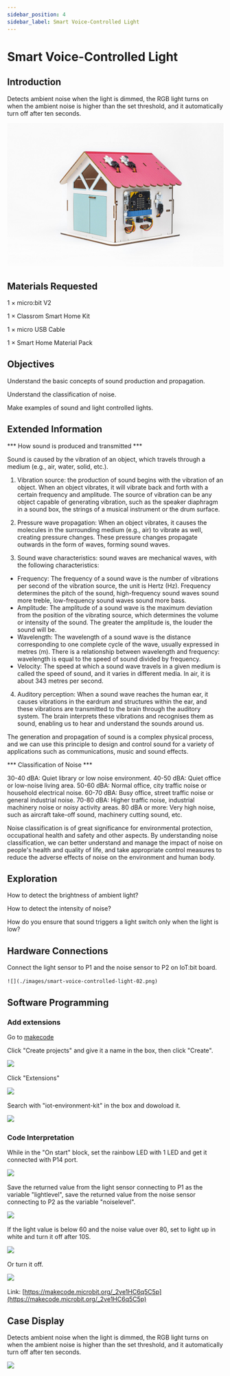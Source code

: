 ```yaml
---
sidebar_position: 4
sidebar_label: Smart Voice-Controlled Light
---
```


# Smart Voice-Controlled Light

## Introduction

Detects ambient noise when the light is dimmed, the RGB light turns on when the ambient noise is higher than the set threshold, and it automatically turn off after ten seconds.

![](./images/smart-voice-controlled-light-01.png)

## Materials Requested

1 × micro:bit V2

1 × Classrom Smart Home Kit

1 × micro USB Cable

1 × Smart Home Material Pack

## Objectives

Understand the basic concepts of sound production and propagation.

Understand the classification of noise.

Make examples of sound and light controlled lights.

## Extended Information

*** How sound is produced and transmitted ***

Sound is caused by the vibration of an object, which travels through a medium (e.g., air, water, solid, etc.).

1. Vibration source: the production of sound begins with the vibration of an object. When an object vibrates, it will vibrate back and forth with a certain frequency and amplitude. The source of vibration can be any object capable of generating vibration, such as the speaker diaphragm in a sound box, the strings of a musical instrument or the drum surface.

2. Pressure wave propagation: When an object vibrates, it causes the molecules in the surrounding medium (e.g., air) to vibrate as well, creating pressure changes. These pressure changes propagate outwards in the form of waves, forming sound waves.

3. Sound wave characteristics: sound waves are mechanical waves, with the following characteristics:

- Frequency: The frequency of a sound wave is the number of vibrations per second of the vibration source, the unit is Hertz (Hz). Frequency determines the pitch of the sound, high-frequency sound waves sound more treble, low-frequency sound waves sound more bass.
- Amplitude: The amplitude of a sound wave is the maximum deviation from the position of the vibrating source, which determines the volume or intensity of the sound. The greater the amplitude is, the louder the sound will be.
- Wavelength: The wavelength of a sound wave is the distance corresponding to one complete cycle of the wave, usually expressed in metres (m). There is a relationship between wavelength and frequency: wavelength is equal to the speed of sound divided by frequency.
- Velocity: The speed at which a sound wave travels in a given medium is called the speed of sound, and it varies in different media. In air, it is about 343 metres per second.

4. Auditory perception: When a sound wave reaches the human ear, it causes vibrations in the eardrum and structures within the ear, and these vibrations are transmitted to the brain through the auditory system. The brain interprets these vibrations and recognises them as sound, enabling us to hear and understand the sounds around us.

The generation and propagation of sound is a complex physical process, and we can use this principle to design and control sound for a variety of applications such as communications, music and sound effects.

*** Classification of Noise ***

30-40 dBA: Quiet library or low noise environment.
40-50 dBA: Quiet office or low-noise living area.
50-60 dBA: Normal office, city traffic noise or household electrical noise.
60-70 dBA: Busy office, street traffic noise or general industrial noise.
70-80 dBA: Higher traffic noise, industrial machinery noise or noisy activity areas.
80 dBA or more: Very high noise, such as aircraft take-off sound, machinery cutting sound, etc.

Noise classification is of great significance for environmental protection, occupational health and safety and other aspects. By understanding noise classification, we can better understand and manage the impact of noise on people's health and quality of life, and take appropriate control measures to reduce the adverse effects of noise on the environment and human body.

## Exploration

How to detect the brightness of ambient light?

How to detect the intensity of noise?

How do you ensure that sound triggers a light switch only when the light is low?

## Hardware Connections

Connect the light sensor to P1 and the noise sensor to P2 on IoT:bit board. 

```![](./images/smart-voice-controlled-light-02.png)```

## Software Programming

### Add extensions

Go to [makecode](https://makecode.microbit.org/)

Click "Create projects" and give it a name in the box, then click "Create".

![](./images/smart-voice-controlled-light-03.png)

Click "Extensions"

![](./images/smart-voice-controlled-light-04.png)

Search with "iot-environment-kit" in the box and dowoload it. 

![](./images/smart-voice-controlled-light-05.png)

### Code Interpretation

While in the "On start" block, set the rainbow LED with 1 LED and get it connected with P14 port. 

![](./images/smart-voice-controlled-light-06.png)

Save the returned value from the light sensor connecting to P1 as the variable "lightlevel", save the returned value from the noise sensor connecting to P2 as the variable "noiselevel".

![](./images/smart-voice-controlled-light-07.png)

If the light value is below 60 and the noise value over 80, set to light up in white and turn it off after 10S. 

![](./images/smart-voice-controlled-light-08.png)

Or turn it off. 

![](./images/smart-voice-controlled-light-09.png)

Link: [https://makecode.microbit.org/_2ve1HC6q5C5p](https://makecode.microbit.org/_2ve1HC6q5C5p)

## Case Display


Detects ambient noise when the light is dimmed, the RGB light turns on when the ambient noise is higher than the set threshold, and it automatically turn off after ten seconds.

![](./images/smart-voice-controlled-light.gif)
